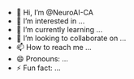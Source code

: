 - 👋 Hi, I’m @NeuroAI-CA
- 👀 I’m interested in ...
- 🌱 I’m currently learning ...
- 💞️ I’m looking to collaborate on ...
- 📫 How to reach me ...
- 😄 Pronouns: ...
- ⚡ Fun fact: ...

<!---
NeuroAI-CA/NeuroAI-CA is a ✨ special ✨ repository because its `README.md` (this file) appears on your GitHub profile.
You can click the Preview link to take a look at your changes.
--->

